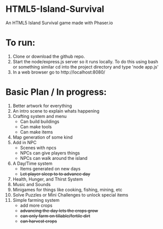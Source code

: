# HTML5-Island-Survival
An HTML5 Island Survival game made with Phaser.io

# To run: 
1. Clone or download the github repo.
2. Start the node/express.js server so it runs locally.
	To do this using bash or something similar cd into the project directory
    	and type 'node app.js'
3. In a web browser go to http://localhost:8080/

# Basic Plan / In progress:
1. Better artwork for everything
2. An intro scene to explain whats happening
3. Crafting system and menu
	- Can build buildings
	- Can make tools
	- Can make items
4. Map generation of some kind
5. Add in NPC
	- Scenes with npcs
	- NPCs can give players things
	- NPCs can walk around the island
6. A Day/Time system
	- Items generated on new days
	- ~~Let player sleep to to advance day~~
7. Health, Hunger, and Thirst System
8. Music and Sounds
9. Minigames for things like cooking, fishing, mining, etc
10. Solve Puzzles or Mini Challenges to unlock special items
11. Simple farming system
	- add more crops
	- ~~advancing the day lets the crops grow~~
	- ~~can only farm on tillable/fertile dirt~~
	- ~~can harvest crops~~
	
